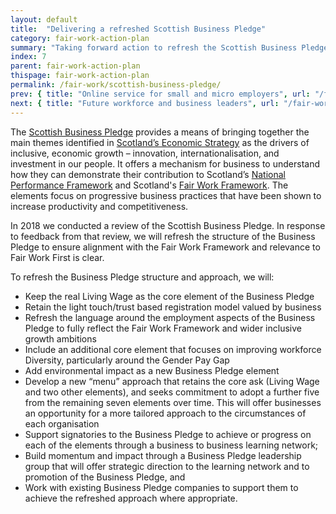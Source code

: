 ```yaml
---
layout: default
title:  "Delivering a refreshed Scottish Business Pledge"
category: fair-work-action-plan
summary: "Taking forward action to refresh the Scottish Business Pledge to ensure closer alignment to the Fair Work Framework and build greater impact."
index: 7
parent: fair-work-action-plan
thispage: fair-work-action-plan
permalink: /fair-work/scottish-business-pledge/
prev: { title: "Online service for small and micro employers", url: "/fair-work/online-service/" }
next: { title: "Future workforce and business leaders", url: "/fair-work/future-workforce/" }
---
```


The [Scottish Business Pledge](https://scottishbusinesspledge.scot/) provides a means of bringing together the main themes identified in [Scotland’s Economic Strategy](https://www.gov.scot/publications/scotlands-economic-strategy/) as the drivers of inclusive, economic growth – innovation, internationalisation, and investment in our people.  It offers a mechanism for business to understand how they can demonstrate their contribution to Scotland’s [National Performance Framework](https://nationalperformance.gov.scot/) and Scotland's [Fair Work Framework](https://www.fairworkconvention.scot/the-fair-work-framework/).  The elements focus on progressive business practices that have been shown to increase productivity and competitiveness.

In 2018 we conducted a review of the Scottish Business Pledge.  In response to feedback from that review, we will refresh the structure of the Business Pledge to ensure alignment with the Fair Work Framework and relevance to Fair Work First is clear.

To refresh the Business Pledge structure and approach, we will:
* Keep the real Living Wage as the core element of the Business Pledge
* Retain the light touch/trust based registration model valued by business
* Refresh the language around the employment aspects of the Business Pledge to fully reflect the Fair Work Framework and wider inclusive growth ambitions
* Include an additional core element that focuses on improving workforce Diversity, particularly around the Gender Pay Gap
* Add environmental impact as a new Business Pledge element
* Develop a new “menu” approach that retains the core ask (Living Wage and two other elements), and seeks commitment to adopt a further five from the remaining seven elements over time. This will offer businesses an opportunity for a more tailored approach to the circumstances of each organisation
* Support signatories to the Business Pledge to achieve or progress on each of the elements through a business to business learning network;
* Build momentum and impact through a Business Pledge leadership group that will offer strategic direction to the learning network and to promotion of the Business Pledge, and 
* Work with existing Business Pledge companies to support them to achieve the refreshed approach where appropriate. 
